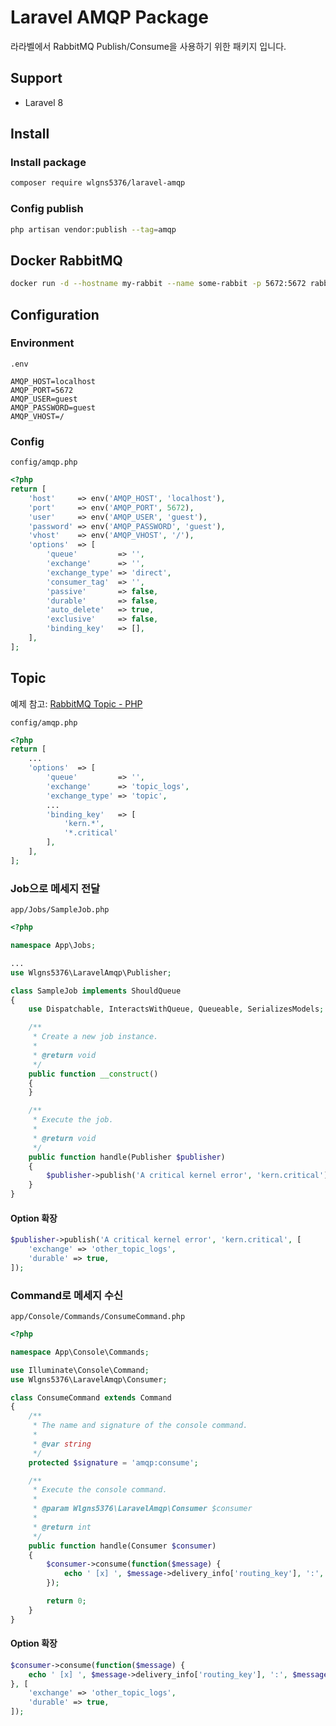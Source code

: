 # Laravel AMQP Package
라라벨에서 RabbitMQ Publish/Consume을 사용하기 위한 패키지 입니다.

## Support
- Laravel 8
## Install

### Install package
```sh
composer require wlgns5376/laravel-amqp
```

### Config publish
```sh
php artisan vendor:publish --tag=amqp
```

## Docker RabbitMQ
```sh
docker run -d --hostname my-rabbit --name some-rabbit -p 5672:5672 rabbitmq:3
```

## Configuration

### Environment

`.env`
```
AMQP_HOST=localhost
AMQP_PORT=5672
AMQP_USER=guest
AMQP_PASSWORD=guest
AMQP_VHOST=/
```

### Config

`config/amqp.php`
```php
<?php
return [
    'host'     => env('AMQP_HOST', 'localhost'),
    'port'     => env('AMQP_PORT', 5672),
    'user'     => env('AMQP_USER', 'guest'),
    'password' => env('AMQP_PASSWORD', 'guest'),
    'vhost'    => env('AMQP_VHOST', '/'),
    'options'  => [
        'queue'         => '',
        'exchange'      => '',
        'exchange_type' => 'direct',
        'consumer_tag'  => '',
        'passive'       => false,
        'durable'       => false,
        'auto_delete'   => true,
        'exclusive'     => false,
        'binding_key'   => [],
    ],
];
```

## Topic

예제 참고: [RabbitMQ Topic - PHP](https://www.rabbitmq.com/tutorials/tutorial-five-php.html)

`config/amqp.php`
```php
<?php
return [
    ...
    'options'  => [
        'queue'         => '',
        'exchange'      => 'topic_logs',
        'exchange_type' => 'topic',
        ...
        'binding_key'   => [
            'kern.*',
            '*.critical'
        ],
    ],
];
```

### Job으로 메세지 전달

`app/Jobs/SampleJob.php`
```php
<?php

namespace App\Jobs;

...
use Wlgns5376\LaravelAmqp\Publisher;

class SampleJob implements ShouldQueue
{
    use Dispatchable, InteractsWithQueue, Queueable, SerializesModels;

    /**
     * Create a new job instance.
     *
     * @return void
     */
    public function __construct()
    {
    }

    /**
     * Execute the job.
     *
     * @return void
     */
    public function handle(Publisher $publisher)
    {
        $publisher->publish('A critical kernel error', 'kern.critical');
    }
}

```
#### Option 확장

```php
$publisher->publish('A critical kernel error', 'kern.critical', [
    'exchange' => 'other_topic_logs',
    'durable' => true,
]);
```

### Command로 메세지 수신

`app/Console/Commands/ConsumeCommand.php`
```php
<?php

namespace App\Console\Commands;

use Illuminate\Console\Command;
use Wlgns5376\LaravelAmqp\Consumer;

class ConsumeCommand extends Command
{
    /**
     * The name and signature of the console command.
     *
     * @var string
     */
    protected $signature = 'amqp:consume';

    /**
     * Execute the console command.
     * 
     * @param Wlgns5376\LaravelAmqp\Consumer $consumer
     *
     * @return int
     */
    public function handle(Consumer $consumer)
    {
        $consumer->consume(function($message) {
            echo ' [x] ', $message->delivery_info['routing_key'], ':', $message->body, "\n";
        });

        return 0;
    }
}

```

#### Option 확장
```php
$consumer->consume(function($message) {
    echo ' [x] ', $message->delivery_info['routing_key'], ':', $message->body, "\n";
}, [
    'exchange' => 'other_topic_logs',
    'durable' => true,
]);
```